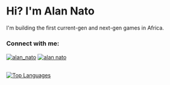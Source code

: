 <h1 align="left">Hi? I'm Alan Nato</h1>
<p align="left">I'm building the first current-gen and next-gen games in Africa.</p>


<h3 align="left">Connect with me:</h3>
<p align="left">
<a href="https://twitter.com/alan_nato" target="blank"><img align="center" src="https://img.shields.io/badge/LinkedIn-0077B5?style=for-the-badge&logo=linkedin&logoColor=white" alt="alan_nato"/></a>
<a href="https://www.linkedin.com/in/alan-nato/" target="blank"><img align="center" src="https://img.shields.io/badge/Twitter-1DA1F2?style=for-the-badge&logo=twitter&logoColor=white" alt="alan nato"/></a>

<br>
<br>
 
<a href="https://github.com/iamnotnat" align="left"><img src="https://github-readme-stats.vercel.app/api/top-langs/?username=iamnotnato&hide=css,javascript,scss&langs_count=10&title_color=10b981&text_color=ffffff&icon_color=0891b2&bg_color=1c1917&hide_border=true&locale=en&custom_title=Top%20%Languages" alt="Top Languages" /></a>
 



